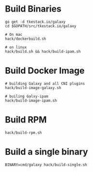 # Build Binaries

```
go get -d tkestack.io/galaxy
cd $GOPATH/src/tkestack.io/galaxy

# On mac
hack/dockerbuild.sh

# on linux
hack/build.sh && hack/build-ipam.sh
```

# Build Docker Image

```
# building Galaxy and all CNI plugins
hack/build-image-galaxy.sh

# builing Galxy-ipam
hack/build-image-ipam.sh
```

# Build RPM

```
hack/build-rpm.sh
```

# Build a single binary

```
BINARY=cmd/galaxy hack/build-single.sh
```
